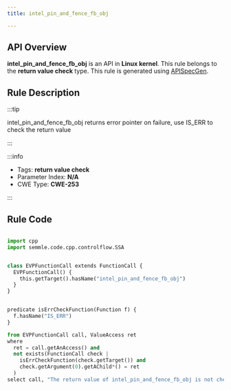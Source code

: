```yaml
---
title: intel_pin_and_fence_fb_obj

---
```



## API Overview
**intel_pin_and_fence_fb_obj** is an API in **Linux kernel**. This rule belongs to the **return value check** type. This rule is generated using [APISpecGen](../../tools/APISpecGen).
## Rule Description

:::tip

intel_pin_and_fence_fb_obj returns error pointer on failure, use IS_ERR to check the return value

:::

:::info

- Tags: **return value check**
- Parameter Index: **N/A**
- CWE Type: **CWE-253**

:::

## Rule Code
```python

import cpp
import semmle.code.cpp.controlflow.SSA


class EVPFunctionCall extends FunctionCall {
  EVPFunctionCall() {
    this.getTarget().hasName("intel_pin_and_fence_fb_obj")
  }
}


predicate isErrCheckFunction(Function f) {
  f.hasName("IS_ERR") 
}

from EVPFunctionCall call, ValueAccess ret
where
  ret = call.getAnAccess() and
  not exists(FunctionCall check |
    isErrCheckFunction(check.getTarget()) and
    check.getArgument(0).getAChild*() = ret
  )
select call, "The return value of intel_pin_and_fence_fb_obj is not checked with IS_ERR."
    
```